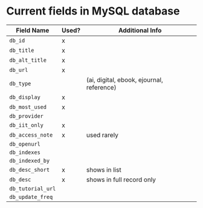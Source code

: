 # Current fields in MySQL database


Field Name | Used? | Additional Info
--- | --- | ---
`db_id` | x |
`db_title` | x |
`db_alt_title` | x |
`db_url` | x |
`db_type` | | (ai, digital, ebook, ejournal, reference)
`db_display` | x | 
`db_most_used` | x | 
`db_provider` | |
`db_iit_only` | x |
`db_access_note` | x | used rarely
`db_openurl` | |
`db_indexes` | |
`db_indexed_by` | |
`db_desc_short` | x | shows in list
`db_desc` | x | shows in full record only
`db_tutorial_url` | |
`db_update_freq` | |




